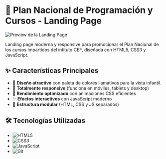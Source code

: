 # 🚀 Plan Nacional de Programación y Cursos - Landing Page

![Preview de la Landing Page](https://via.placeholder.com/800x400.png?text=Preview+Landing+Page)

Landing page moderna y responsive para promocionar el Plan Nacional de los cursos Impartidos del intituto CEF, diseñada con HTML5, CSS3 y JavaScript.

## ✨ Características Principales

- 🎨 **Diseño atractivo** con paleta de colores llamativos para la vista infantil.
- 📱 **Totalmente responsive** (funciona en móviles, tablets y desktop)
- 🚀 **Rendimiento optimizado** con animaciones CSS eficientes
- ✨ **Efectos interactivos** con JavaScript moderno
- 🧩 **Estructura modular** (HTML, CSS y JS separados)

## 🛠 Tecnologías Utilizadas

- ![HTML5](https://img.shields.io/badge/-HTML5-E34F26?logo=html5&logoColor=white)
- ![CSS3](https://img.shields.io/badge/-CSS3-1572B6?logo=css3&logoColor=white)
- ![JavaScript](https://img.shields.io/badge/-JavaScript-F7DF1E?logo=javascript&logoColor=black)
- ![Git](https://img.shields.io/badge/-Git-F05032?logo=git&logoColor=white)
